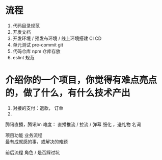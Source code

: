 # 流程

1. 代码目录规范
2. 开发文档
3. 开发环境 / 预发布环境 / 线上环境搭建 CI CD
4. 单元测试 pre-commit git
5. 代码仓库 npm 仓库存放
6. eslint 规范

# 介绍你的一个项目，你觉得有难点亮点的，做了什么，有什么技术产出

1. 对接的支付：退款， 订单
2.

腾讯直播，腾讯Im
难度： 直播推流 / 拉流 / 弹幕 细化 ，送礼物 名词

项目功能 业务流程  
最有成就感的事，或解决的难题

前后流程 角色 /
是否踩过坑

